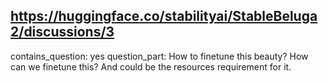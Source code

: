 ## https://huggingface.co/stabilityai/StableBeluga2/discussions/3

contains_question: yes
question_part: How to finetune this beauty?
How can we finetune this? And could be the resources requirement for it.